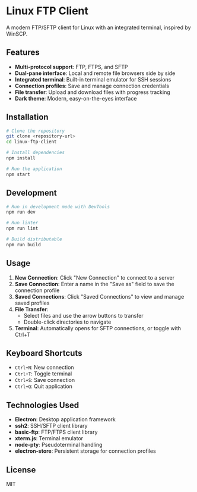 # Linux FTP Client

A modern FTP/SFTP client for Linux with an integrated terminal, inspired by WinSCP.

## Features

- **Multi-protocol support**: FTP, FTPS, and SFTP
- **Dual-pane interface**: Local and remote file browsers side by side
- **Integrated terminal**: Built-in terminal emulator for SSH sessions
- **Connection profiles**: Save and manage connection credentials
- **File transfer**: Upload and download files with progress tracking
- **Dark theme**: Modern, easy-on-the-eyes interface

## Installation

```bash
# Clone the repository
git clone <repository-url>
cd linux-ftp-client

# Install dependencies
npm install

# Run the application
npm start
```

## Development

```bash
# Run in development mode with DevTools
npm run dev

# Run linter
npm run lint

# Build distributable
npm run build
```

## Usage

1. **New Connection**: Click "New Connection" to connect to a server
2. **Save Connection**: Enter a name in the "Save as" field to save the connection profile
3. **Saved Connections**: Click "Saved Connections" to view and manage saved profiles
4. **File Transfer**: 
   - Select files and use the arrow buttons to transfer
   - Double-click directories to navigate
5. **Terminal**: Automatically opens for SFTP connections, or toggle with Ctrl+T

## Keyboard Shortcuts

- `Ctrl+N`: New connection
- `Ctrl+T`: Toggle terminal
- `Ctrl+S`: Save connection
- `Ctrl+Q`: Quit application

## Technologies Used

- **Electron**: Desktop application framework
- **ssh2**: SSH/SFTP client library
- **basic-ftp**: FTP/FTPS client library
- **xterm.js**: Terminal emulator
- **node-pty**: Pseudoterminal handling
- **electron-store**: Persistent storage for connection profiles

## License

MIT